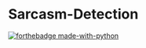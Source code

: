 # Sarcasm-Detection
[![forthebadge made-with-python](http://ForTheBadge.com/images/badges/made-with-python.svg)](https://www.python.org/)
